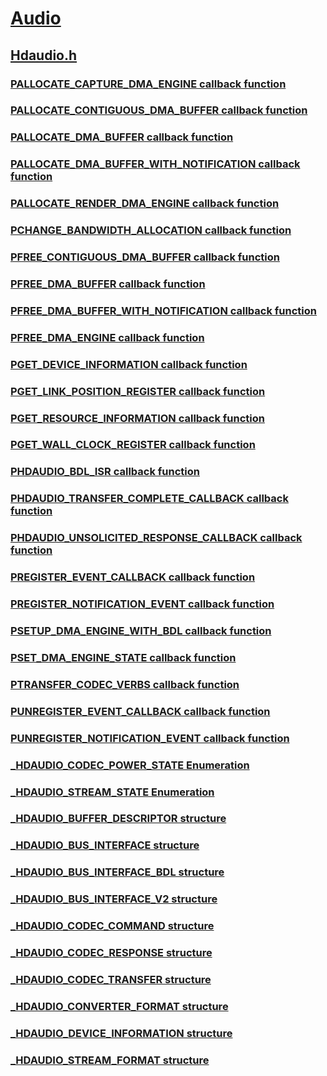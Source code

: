# [Audio](../_audio/index.md)
## [Hdaudio.h](index.md)
### [PALLOCATE_CAPTURE_DMA_ENGINE callback function](../hdaudio/nc-hdaudio-pallocate_capture_dma_engine.md)
### [PALLOCATE_CONTIGUOUS_DMA_BUFFER callback function](../hdaudio/nc-hdaudio-pallocate_contiguous_dma_buffer.md)
### [PALLOCATE_DMA_BUFFER callback function](../hdaudio/nc-hdaudio-pallocate_dma_buffer.md)
### [PALLOCATE_DMA_BUFFER_WITH_NOTIFICATION callback function](../hdaudio/nc-hdaudio-pallocate_dma_buffer_with_notification.md)
### [PALLOCATE_RENDER_DMA_ENGINE callback function](../hdaudio/nc-hdaudio-pallocate_render_dma_engine.md)
### [PCHANGE_BANDWIDTH_ALLOCATION callback function](../hdaudio/nc-hdaudio-pchange_bandwidth_allocation.md)
### [PFREE_CONTIGUOUS_DMA_BUFFER callback function](../hdaudio/nc-hdaudio-pfree_contiguous_dma_buffer.md)
### [PFREE_DMA_BUFFER callback function](../hdaudio/nc-hdaudio-pfree_dma_buffer.md)
### [PFREE_DMA_BUFFER_WITH_NOTIFICATION callback function](../hdaudio/nc-hdaudio-pfree_dma_buffer_with_notification.md)
### [PFREE_DMA_ENGINE callback function](../hdaudio/nc-hdaudio-pfree_dma_engine.md)
### [PGET_DEVICE_INFORMATION callback function](../hdaudio/nc-hdaudio-pget_device_information.md)
### [PGET_LINK_POSITION_REGISTER callback function](../hdaudio/nc-hdaudio-pget_link_position_register.md)
### [PGET_RESOURCE_INFORMATION callback function](../hdaudio/nc-hdaudio-pget_resource_information.md)
### [PGET_WALL_CLOCK_REGISTER callback function](../hdaudio/nc-hdaudio-pget_wall_clock_register.md)
### [PHDAUDIO_BDL_ISR callback function](../hdaudio/nc-hdaudio-phdaudio_bdl_isr.md)
### [PHDAUDIO_TRANSFER_COMPLETE_CALLBACK callback function](../hdaudio/nc-hdaudio-phdaudio_transfer_complete_callback.md)
### [PHDAUDIO_UNSOLICITED_RESPONSE_CALLBACK callback function](../hdaudio/nc-hdaudio-phdaudio_unsolicited_response_callback.md)
### [PREGISTER_EVENT_CALLBACK callback function](../hdaudio/nc-hdaudio-pregister_event_callback.md)
### [PREGISTER_NOTIFICATION_EVENT callback function](../hdaudio/nc-hdaudio-pregister_notification_event.md)
### [PSETUP_DMA_ENGINE_WITH_BDL callback function](../hdaudio/nc-hdaudio-psetup_dma_engine_with_bdl.md)
### [PSET_DMA_ENGINE_STATE callback function](../hdaudio/nc-hdaudio-pset_dma_engine_state.md)
### [PTRANSFER_CODEC_VERBS callback function](../hdaudio/nc-hdaudio-ptransfer_codec_verbs.md)
### [PUNREGISTER_EVENT_CALLBACK callback function](../hdaudio/nc-hdaudio-punregister_event_callback.md)
### [PUNREGISTER_NOTIFICATION_EVENT callback function](../hdaudio/nc-hdaudio-punregister_notification_event.md)
### [_HDAUDIO_CODEC_POWER_STATE Enumeration](../hdaudio/ne-hdaudio-_hdaudio_codec_power_state.md)
### [_HDAUDIO_STREAM_STATE Enumeration](../hdaudio/ne-hdaudio-_hdaudio_stream_state.md)
### [_HDAUDIO_BUFFER_DESCRIPTOR structure](../hdaudio/ns-hdaudio-_hdaudio_buffer_descriptor.md)
### [_HDAUDIO_BUS_INTERFACE structure](../hdaudio/ns-hdaudio-_hdaudio_bus_interface.md)
### [_HDAUDIO_BUS_INTERFACE_BDL structure](../hdaudio/ns-hdaudio-_hdaudio_bus_interface_bdl.md)
### [_HDAUDIO_BUS_INTERFACE_V2 structure](../hdaudio/ns-hdaudio-_hdaudio_bus_interface_v2.md)
### [_HDAUDIO_CODEC_COMMAND structure](../hdaudio/ns-hdaudio-_hdaudio_codec_command.md)
### [_HDAUDIO_CODEC_RESPONSE structure](../hdaudio/ns-hdaudio-_hdaudio_codec_response.md)
### [_HDAUDIO_CODEC_TRANSFER structure](../hdaudio/ns-hdaudio-_hdaudio_codec_transfer.md)
### [_HDAUDIO_CONVERTER_FORMAT structure](../hdaudio/ns-hdaudio-_hdaudio_converter_format.md)
### [_HDAUDIO_DEVICE_INFORMATION structure](../hdaudio/ns-hdaudio-_hdaudio_device_information.md)
### [_HDAUDIO_STREAM_FORMAT structure](../hdaudio/ns-hdaudio-_hdaudio_stream_format.md)
